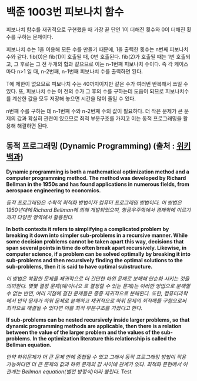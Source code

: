 # 백준 1003번 피보나치 함수

피보나치 함수를 재귀적으로 구현했을 때 가장 끝 단인 1이 더해진 횟수와 0이 더해진 횟수를 구하는 문제이다.

피보나치 수는 1을 이용해 모든 수를 만들기 때문에, 1을 출력한 횟수는 n번째 피보나치 수와 같다. fib(0)은 fib(1)이 호출될 때, 0번 호출된다. fib(2)가 호출될 때는 1번 호출되고, 그 후로는 그 전 두개의 합과 같으므로 이는 n-1번째 피보나치 수이다. 즉 각 케이스마다 n>1 일 때, n-2번째, n-1번째 피보나치 수를 출력하면 된다.

T에 제한이 없으므로 피보나치 수는 40까지이지만 같은 수가 여러번 반복해서 쓰일 수 있다. 또, 피보나치 수는 이 전의 수가 그 후의 수를 구하는데 도움이 되므로 피보나치수를 계산한 값을 모두 저장해 놓으면 시간을 많이 줄일 수 있다.

n번째 수를 구하는 데 n-1번째 수와 n-2번째 수의 값이 필요하다. 더 작은 문제가 큰 문제의 값과 확실히 관련이 있으므로 최적 부분구조를 가지고 이는 동적 프로그래밍을 활용해 해결하면 된다.

## 동적 프로그래밍 (Dynamic Programming) (출처 : [위키백과](https://en.wikipedia.org/wiki/Dynamic_programming))

**Dynamic programming is both a mathematical optimization method and a computer programming method. The method was developed by Richard Bellman in the 1950s and has found applications in numerous fields, from aerospace engineering to economics.**

*동적 프로그래밍은 수학적 최적화 방법이자 컴퓨터 프로그래밍 방법이다. 이 방법은 1950년대에 Richard Bellman에 의해 개발되었으며, 항공우주학에서 경제학에 이르기까지 다양한 영역에서 활용된다.*

**In both contexts it refers to simplifying a complicated problem by breaking it down into simpler sub-problems in a recursive manner. While some decision problems cannot be taken apart this way, decisions that span several points in time do often break apart recursively. Likewise, in computer science, if a problem can be solved optimally by breaking it into sub-problems and then recursively finding the optimal solutions to the sub-problems, then it is said to have optimal substructure.**

*이 방법은 복잡한 문제를 재귀적으로 더 간단한 하위 문제로 분해해 단순화 시키는 것을 의미한다. 몇몇 결정 문제(예/아니오 로 결정할 수 있는 문제)는 이러한 방법으로 분해할 수 없는 반면, 여러 지점에 걸친 문제들은 종종 재귀적으로 분해된다. 또한, 컴퓨터과학에서 만약 문제가 하위 문제로 분해하고 재귀적으로 하위 문제의 최적해를 구함으로써 최적으로 해결될 수 있다면 이를 최적 부분구조를 가졌다고 한다.*

**If sub-problems can be nested recursively inside larger problems, so that dynamic programming methods are applicable, then there is a relation between the value of the larger problem and the values of the sub-problems. In the optimization literature this relationship is called the Bellman equation.**

*만약 하위문제가 더 큰 문제 안에 중첩될 수 있고 그래서 동적 프로그래밍 방법이 적용 가능하다면 더 큰 문제의 값과 하위 문제의 값 사이에 관계가 있다. 최적화 문헌에서 이 관계는 Bellman equation(벨먼 방정식)이라 불린다.*
Test